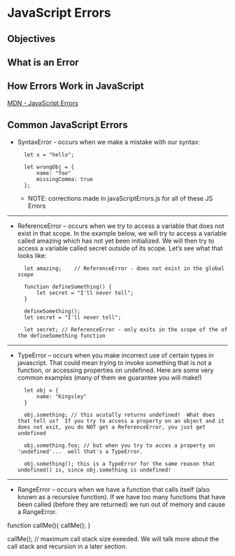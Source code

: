 # JavaScript Errors

## Objectives 

## What is an Error

## How Errors Work in JavaScript
[MDN - JavaScript Errors](https://developer.mozilla.org/en-US/docs/Web/JavaScript/Reference/Global_Objects/Error)

## Common JavaScript Errors

- SyntaxError - occurs when we make a mistake with our syntax:

        let x = "hello";

        let wrongObj = {
            name: "foo"
            missingComma: true
        };

    - NOTE: corrections made in javaScriptErrors.js for all of these JS Errors

---
- ReferenceError – occurs when we try to access a variable that does not exist in that scope. In the example below, we will try to access a variable called amazing which has not yet been initialized. We will then try to access a variable called secret outside of its scope. Let’s see what that looks like:

        
        let amazing;    // ReferenceError - does not exist in the global scope

        function defineSomething() {
            let secret = "I'll never tell";
        }

        defineSomething();
        let secret = "I'll never tell";

        let secret; // ReferenceError - only exits in the scope of the of the defineSomething function 

---
- TypeError – occurs when you make incorrect use of certain types in javascript. That could mean trying to invoke something that is not a function, or accessing properties on undefined. Here are some very common examples (many of them we guarantee you will make!)

        let obj = {
            name: "Kingsley"
        }

        obj.something; // this acutally returns undefined!  What does that tell us?  If you try to access a property on an object and it does not exit, you do NOT get a ReferenceError, you just get undefined

        obj.something.foo; // but when you try to acces a property on 'undefined'...  well that's a TypeError.

        obj.something(); this is a TypeError for the same reason that undefined() is, since obj.something is undefined!



---
- RangeError – occurs when we have a function that calls itself (also known as a recursive function). If we have too many functions that have been called (before they are returned) we run out of memory and cause a RangeError.

function callMe(){
    callMe();
}

callMe();  // maximum call stack size exeeded.  We will talk more about the call stack and recursion in a later section.